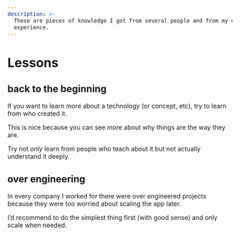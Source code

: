 ```yaml
---
description: >-
  These are pieces of knowledge I got from several people and from my own
  experience.
---
```


# Lessons

## back to the beginning

If you want to learn more about a technology \(or concept, etc\), try to learn from who created it.

This is nice because you can see more about why things are the way they are.

Try not _only_ learn from people who teach about it but not actually understand it deeply.

## over engineering

In every company I worked for there were over engineered projects because they were too worried about scaling the app later.

I’d recommend to do the simplest thing first \(with good sense\) and only scale when needed.

